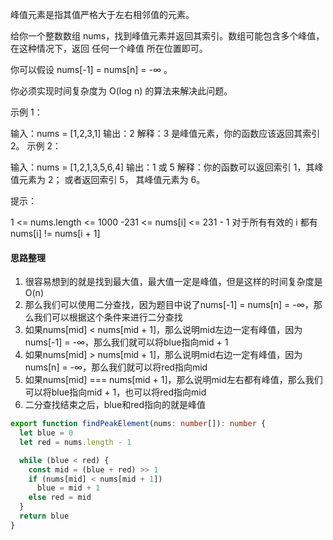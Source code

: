 峰值元素是指其值严格大于左右相邻值的元素。

给你一个整数数组 nums，找到峰值元素并返回其索引。数组可能包含多个峰值，在这种情况下，返回 任何一个峰值 所在位置即可。

你可以假设 nums[-1] = nums[n] = -∞ 。

你必须实现时间复杂度为 O(log n) 的算法来解决此问题。

示例 1：

输入：nums = [1,2,3,1]
输出：2
解释：3 是峰值元素，你的函数应该返回其索引 2。
示例 2：

输入：nums = [1,2,1,3,5,6,4]
输出：1 或 5 
解释：你的函数可以返回索引 1，其峰值元素为 2；
     或者返回索引 5， 其峰值元素为 6。
 

提示：

1 <= nums.length <= 1000
-231 <= nums[i] <= 231 - 1
对于所有有效的 i 都有 nums[i] != nums[i + 1]

#### 思路整理
1. 很容易想到的就是找到最大值，最大值一定是峰值，但是这样的时间复杂度是O(n)
2. 那么我们可以使用二分查找，因为题目中说了nums[-1] = nums[n] = -∞，那么我们可以根据这个条件来进行二分查找
3. 如果nums[mid] < nums[mid + 1]，那么说明mid左边一定有峰值，因为nums[-1] = -∞，那么我们就可以将blue指向mid + 1
4. 如果nums[mid] > nums[mid + 1]，那么说明mid右边一定有峰值，因为nums[n] = -∞，那么我们就可以将red指向mid
5. 如果nums[mid] === nums[mid + 1]，那么说明mid左右都有峰值，那么我们可以将blue指向mid + 1，也可以将red指向mid
6. 二分查找结束之后，blue和red指向的就是峰值

```ts
export function findPeakElement(nums: number[]): number {
  let blue = 0
  let red = nums.length - 1

  while (blue < red) {
    const mid = (blue + red) >> 1
    if (nums[mid] < nums[mid + 1])
      blue = mid + 1
    else red = mid
  }
  return blue
}
```
